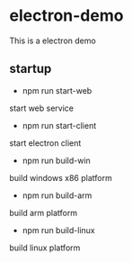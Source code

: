 # electron-demo

This is a electron demo

## startup

- npm run start-web

start web service

- npm run start-client

start electron client

- npm run build-win

build windows x86 platform

- npm run build-arm

build arm platform

- npm run build-linux

build linux platform
